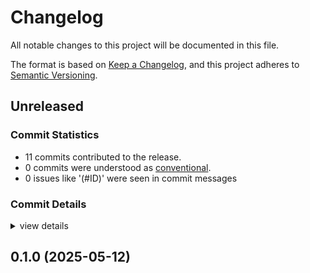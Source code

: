 # Changelog

All notable changes to this project will be documented in this file.

The format is based on [Keep a Changelog](https://keepachangelog.com/en/1.0.0/),
and this project adheres to [Semantic Versioning](https://semver.org/spec/v2.0.0.html).

## Unreleased

### Commit Statistics

<csr-read-only-do-not-edit/>

 - 11 commits contributed to the release.
 - 0 commits were understood as [conventional](https://www.conventionalcommits.org).
 - 0 issues like '(#ID)' were seen in commit messages

### Commit Details

<csr-read-only-do-not-edit/>

<details><summary>view details</summary>

 * **Uncategorized**
    - Adjusting changelogs prior to release of natural-earth-basemap v0.1.0 ([`08a2db7`](https://github.com/Green-Nova/natural-earth-basemap/commit/08a2db77eddba54bfa296807f644247448c5e873))
    - Adjusting changelogs prior to release of natural-earth-basemap v0.1.0 ([`2aebad5`](https://github.com/Green-Nova/natural-earth-basemap/commit/2aebad5abe8c415a6960a0d50d9b02309be31a63))
    - Created CHANGELOG.md ([`1f5bb7e`](https://github.com/Green-Nova/natural-earth-basemap/commit/1f5bb7e625b29afdd499c9492a1993ace1f27378))
    - Added some comments ([`5d5c524`](https://github.com/Green-Nova/natural-earth-basemap/commit/5d5c524cfe3cfb86a72679082cc61c378a4c8663))
    - Added new ocean style ([`5ae1838`](https://github.com/Green-Nova/natural-earth-basemap/commit/5ae18386362010e99273f3d7de2a50298be463a4))
    - Refactoring code ([`06b4003`](https://github.com/Green-Nova/natural-earth-basemap/commit/06b40035ea5d81e9153d8ef49d9f7979c1973b9d))
    - Updated Cargo.toml ([`57b2b99`](https://github.com/Green-Nova/natural-earth-basemap/commit/57b2b9993c1b314800db6dc0be5f5a9e5a612272))
    - Ran clippy ([`e3ced1c`](https://github.com/Green-Nova/natural-earth-basemap/commit/e3ced1cfdf1e6947f6ce79830f755dcf4cd7c9a6))
    - Extended Cargo.toml ([`85c1582`](https://github.com/Green-Nova/natural-earth-basemap/commit/85c15824a2e6d0fda6b8ab2025c81f804de3814d))
    - Adding an example ([`83ee843`](https://github.com/Green-Nova/natural-earth-basemap/commit/83ee843663a5ae95f946313d9108b5ddde017e9e))
    - Initial Commit ([`b8f49df`](https://github.com/Green-Nova/natural-earth-basemap/commit/b8f49df92cc2fe3eaefc4c4654ba8e98adc0443d))
</details>

## 0.1.0 (2025-05-12)

